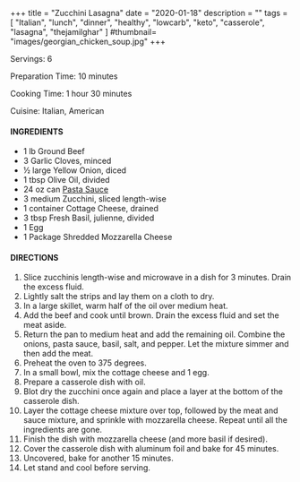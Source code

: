 +++
title = "Zucchini Lasagna"
date = "2020-01-18"
description = ""
tags = [
    "Italian",
    "lunch",
    "dinner",
    "healthy",
    "lowcarb",
    "keto",
    "casserole",
    "lasagna",
    "thejamilghar"
]
#thumbnail= "images/georgian_chicken_soup.jpg"
+++

Servings: 6 <!--more-->

Preparation Time: 10 minutes

Cooking Time: 1 hour 30 minutes

Cuisine: Italian, American

#### INGREDIENTS 

* 1 lb Ground Beef
* 3 Garlic Cloves, minced 
* ½ large Yellow Onion, diced 
* 1 tbsp Olive Oil, divided
* 24 oz can [Pasta Sauce](https://amzn.to/3ve8gQM)
* 3 medium Zucchini, sliced length-wise 
* 1 container Cottage Cheese, drained
* 3 tbsp Fresh Basil, julienne, divided 
* 1 Egg 
* 1 Package Shredded Mozzarella Cheese 

#### DIRECTIONS 

1. Slice zucchinis length-wise and microwave in a dish for 3 minutes. Drain the excess fluid. 
2. Lightly salt the strips and lay them on a cloth to dry. 
3. In a large skillet, warm half of the oil over medium heat. 
4. Add the beef and cook until brown. Drain the excess fluid and set the meat aside. 
5. Return the pan to medium heat and add the remaining oil. Combine the onions, pasta sauce, basil, salt, and pepper. Let the mixture simmer and then add the meat. 
6. Preheat the oven to 375 degrees. 
7. In a small bowl, mix the cottage cheese and 1 egg. 
8. Prepare a casserole dish with oil. 
9. Blot dry the zucchini once again and place a layer at the bottom of the casserole dish. 
10. Layer the cottage cheese mixture over top, followed by the meat and sauce mixture, and sprinkle with mozzarella cheese. Repeat until all the ingredients are gone. 
11. Finish the dish with mozzarella cheese (and more basil if desired). 
12. Cover the casserole dish with aluminum foil and bake for 45 minutes. 
13. Uncovered, bake for another 15 minutes. 
14. Let stand and cool before serving. 
